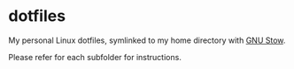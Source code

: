 # dotfiles

My personal Linux dotfiles, symlinked to my home directory with [GNU Stow](https://savannah.gnu.org/projects/stow/).

Please refer for each subfolder for instructions.
